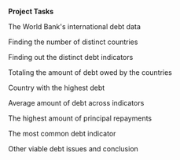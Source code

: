 **Project Tasks**

The World Bank's international debt data

Finding the number of distinct countries

Finding out the distinct debt indicators

Totaling the amount of debt owed by the countries

Country with the highest debt

Average amount of debt across indicators

The highest amount of principal repayments

The most common debt indicator

Other viable debt issues and conclusion
